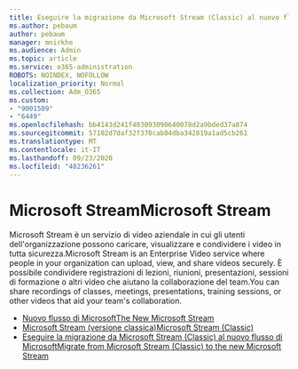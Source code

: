 ```yaml
---
title: Eseguire la migrazione da Microsoft Stream (Classic) al nuovo flusso di Microsoft
ms.author: pebaum
author: pebaum
manager: mnirkhe
ms.audience: Admin
ms.topic: article
ms.service: o365-administration
ROBOTS: NOINDEX, NOFOLLOW
localization_priority: Normal
ms.collection: Adm_O365
ms.custom:
- "9001509"
- "6449"
ms.openlocfilehash: bb4143d241f403093090640078d2a9bded37a874
ms.sourcegitcommit: 57102d7daf32f370cab84dba342819a1ad5cb261
ms.translationtype: MT
ms.contentlocale: it-IT
ms.lasthandoff: 09/23/2020
ms.locfileid: "48236261"
---
```

# <a name="microsoft-stream"></a><span data-ttu-id="8d308-102">Microsoft Stream</span><span class="sxs-lookup"><span data-stu-id="8d308-102">Microsoft Stream</span></span>

<span data-ttu-id="8d308-103">Microsoft Stream è un servizio di video aziendale in cui gli utenti dell'organizzazione possono caricare, visualizzare e condividere i video in tutta sicurezza.</span><span class="sxs-lookup"><span data-stu-id="8d308-103">Microsoft Stream is an Enterprise Video service where people in your organization can upload, view, and share videos securely.</span></span> <span data-ttu-id="8d308-104">È possibile condividere registrazioni di lezioni, riunioni, presentazioni, sessioni di formazione o altri video che aiutano la collaborazione del team.</span><span class="sxs-lookup"><span data-stu-id="8d308-104">You can share recordings of classes, meetings, presentations, training sessions, or other videos that aid your team's collaboration.</span></span>  

- [<span data-ttu-id="8d308-105">Nuovo flusso di Microsoft</span><span class="sxs-lookup"><span data-stu-id="8d308-105">The New Microsoft Stream</span></span>](https://docs.microsoft.com/stream/new-stream)
- [<span data-ttu-id="8d308-106">Microsoft Stream (versione classica)</span><span class="sxs-lookup"><span data-stu-id="8d308-106">Microsoft Stream (Classic)</span></span>](https://docs.microsoft.com/stream/overview)
- [<span data-ttu-id="8d308-107">Eseguire la migrazione da Microsoft Stream (Classic) al nuovo flusso di Microsoft</span><span class="sxs-lookup"><span data-stu-id="8d308-107">Migrate from Microsoft Stream (Classic) to the new Microsoft Stream</span></span>](https://docs.microsoft.com/stream/classic-migration)